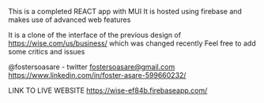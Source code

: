 This is a completed REACT app with MUI
It is hosted using firebase and makes use of advanced web features

It is a clone of the interface of the previous design of https://wise.com/us/business/ which was changed recently
Feel free to add some critics and issues

@fostersoasare - twitter
fostersoasare@gmail.com
https://www.linkedin.com/in/foster-asare-599660232/

LINK TO LIVE WEBSITE
https://wise-ef84b.firebaseapp.com/
